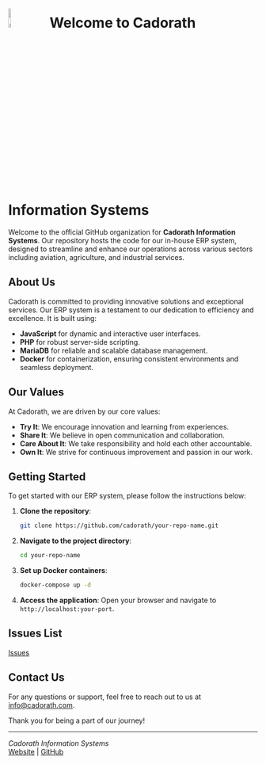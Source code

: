 # <img src="https://github.com/user-attachments/assets/27fc441c-a115-434a-bcb1-ff5709e41957" alt="Cadorath Logo" width="10%"> &nbsp;&nbsp;&nbsp; Welcome to Cadorath Information Systems

Welcome to the official GitHub organization for **Cadorath Information Systems**. Our repository hosts the code for our in-house ERP system, designed to streamline and enhance our operations across various sectors including aviation, agriculture, and industrial services.

## About Us

Cadorath is committed to providing innovative solutions and exceptional services. Our ERP system is a testament to our dedication to efficiency and excellence. It is built using:

- **JavaScript** for dynamic and interactive user interfaces.
- **PHP** for robust server-side scripting.
- **MariaDB** for reliable and scalable database management.
- **Docker** for containerization, ensuring consistent environments and seamless deployment.

## Our Values

At Cadorath, we are driven by our core values:

- **Try It**: We encourage innovation and learning from experiences.
- **Share It**: We believe in open communication and collaboration.
- **Care About It**: We take responsibility and hold each other accountable.
- **Own It**: We strive for continuous improvement and passion in our work.

## Getting Started

To get started with our ERP system, please follow the instructions below:

1. **Clone the repository**:
    ```bash
    git clone https://github.com/cadorath/your-repo-name.git
    ```

2. **Navigate to the project directory**:
    ```bash
    cd your-repo-name
    ```

3. **Set up Docker containers**:
    ```bash
    docker-compose up -d
    ```

4. **Access the application**:
    Open your browser and navigate to `http://localhost:your-port`.

## Issues List

[Issues](https://github.com/Cadorath/.github-private/issues)

## Contact Us

For any questions or support, feel free to reach out to us at info@cadorath.com.

Thank you for being a part of our journey!

---

*Cadorath Information Systems*  
[Website](https://cadorath.com) | [GitHub](https://github.com/Cadorath)
